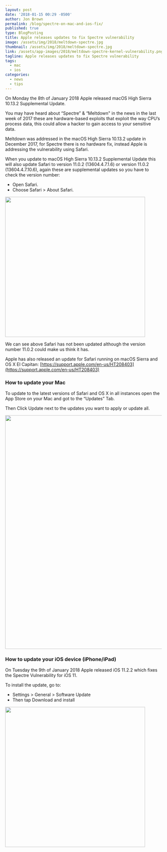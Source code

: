 ```yaml
---
layout: post
date: '2018-01-15 00:29 -0500'
author: Jon Brown
permalink: /blog/spectre-on-mac-and-ios-fix/
published: true
type: BlogPosting
title: Apple releases updates to fix Spectre vulnerability
image: /assets/img/2018/meltdown-spectre.jpg
thumbnail: /assets/img/2018/meltdown-spectre.jpg
link: /assets/app-images/2018/meltdown-spectre-kernel-vulnerability.png
tagline: Apple releases updates to fix Spectre vulnerability
tags:
  - mac
  - ios
categories:
  - news
  - tips
---
```

On Monday the 8th of January 2018 Apple released macOS High Sierra 10.13.2 Supplemental Update.

You may have heard about “Spectre” & “Meltdown" in the news in the last week of 2017 these are hardware-based exploits that exploit the way CPU’s process data, this could allow a hacker to gain access to your sensitive data. 

Meltdown was addressed in the macOS High Sierra 10.13.2 update in December 2017, for Spectre there is no hardware fix, instead Apple is addressing the vulnerability using Safari.

When you update to macOS High Sierra 10.13.2 Supplemental Update this will also update Safari to version 11.0.2 (13604.4.7.1.6) or version 11.0.2 (13604.4.7.10.6), again these are supplemental updates so you have to check the version number:

- Open Safari.
- Choose Safari > About Safari.

<img src="{{ site.site_cdn }}/assets/img/blog/2018/spectre/image1.png" class="img-fluid rounded m-2" width="450">

We can see above Safari has not been updated although the version number 11.0.2 could make us think it has.

Apple has also released an update for Safari running on macOS Sierra and OS X El Capitan:
[https://support.apple.com/en-us/HT208403](https://support.apple.com/en-us/HT208403)

### How to update your Mac
To update to the latest versions of Safari and OS X in all instances open the App Store on your Mac and got to the “Updates” Tab.

Then Click Update next to the updates you want to apply or update all.

<img src="{{ site.site_cdn }}/assets/img/blog/2018/spectre/image3.png" class="img-fluid rounded m-2" width="750">

### How to update your iOS device (iPhone/iPad)
On Tuesday the 9th of January 2018 Apple released iOS 11.2.2 which fixes the Spectre Vulnerability for iOS 11.

To install the update, go to:

- Settings > General > Software Update
- Then tap Download and install

<img src="{{ site.site_cdn }}/assets/img/blog/2018/spectre/image2.png" class="img-fluid rounded m-2" width="450">



